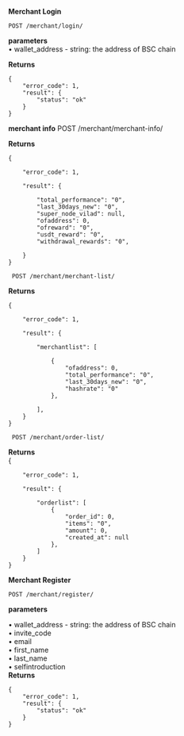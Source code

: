 **Merchant Login**

    POST /merchant/login/


**parameters**  
• wallet_address - string: the address of BSC chain
  
**Returns**  

    {
        "error_code": 1,
        "result": {
            "status": "ok"
        }
    }

**merchant info**
    POST /merchant/merchant-info/
    
**Returns**  

    {  

        "error_code": 1,  
        
        "result": {  
        
            "total_performance": "0",  
            "last_30days_new": "0",  
            "super_node_vilad": null,  
            "ofaddress": 0,  
            "ofreward": "0",  
            "usdt_reward": "0",  
            "withdrawal_rewards": "0",  
            
        }
    }  

     POST /merchant/merchant-list/
     
**Returns**

    {  

        "error_code": 1,  
        
        "result": {  

            "merchantlist": [  
            
                {  
                    "ofaddress": 0,  
                    "total_performance": "0",  
                    "last_30days_new": "0",  
                    "hashrate": "0"  
                },  
                
            ],  
        }
    }  
    
     POST /merchant/order-list/
     
**Returns**  
    {  

        "error_code": 1,  
        
        "result": {  
 
            "orderlist": [
                {
                    "order_id": 0,
                    "items": "0",
                    "amount": 0,
                    "created_at": null
                },
            ]
        }
    }  

**Merchant Register**

    POST /merchant/register/

**parameters**
  
• wallet_address - string: the address of BSC chain  
• invite_code  
• email  
• first_name  
• last_name  
• selfintroduction  
**Returns**  

    {
        "error_code": 1,
        "result": {
            "status": "ok"
        }
    }
